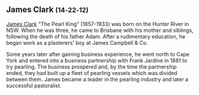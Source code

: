 ## James Clark <small>(14‑22‑12)</small>

[James Clark](https://adb.anu.edu.au/biography/clark-james-5664) "The Pearl King" (1857-1933) was born on the Hunter River in NSW. When he was three, he came to Brisbane with his mother and siblings, following the death of his father Adam. After a rudimentary education, he began work as a plasterers' boy at James Campbell & Co. 

Some years later after gaining business experience, he went north to Cape York and entered into a business partnership with Frank Jardine in 1881 to try pearling. The business prospered and, by the time the partnership ended, they had built up a fleet of pearling vessels which was divided between them. James became a leader in the pearling industry and later a successful pastoralist.
